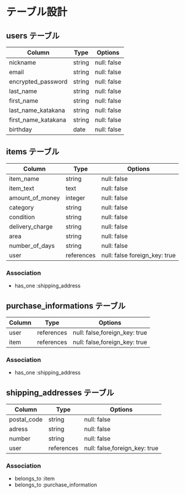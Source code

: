 # テーブル設計

## users テーブル

| Column              | Type     | Options     |
| ------------------- | -------- | ----------- |
| nickname            | string   | null: false |
| email               | string   | null: false |
| encrypted_password  | string   | null: false |
| last_name           | string   | null: false |
| first_name          | string   | null: false |
| last_name_katakana  | string   | null: false |
| first_name_katakana | string   | null: false |
| birthday            | date     | null: false |

## items テーブル

| Column          | Type       | Options                        |
| --------------- | ---------- | ------------------------------ |
| item_name       | string     | null: false                    |
| item_text       | text       | null: false                    |
| amount_of_money | integer    | null: false                    |
| category        | string     | null: false                    |
| condition       | string     | null: false                    |
| delivery_charge | string     | null: false                    |
| area            | string     | null: false                    |
| number_of_days  | string     | null: false                    |
| user            | references | null: false  foreign_key: true |

### Association
- has_one :shipping_address

## purchase_informations テーブル

| Column | Type       | Options                       |
| ------ | ---------- | ----------------------------- |
| user   | references | null: false,foreign_key: true |
| item   | references | null: false,foreign_key: true |

### Association
- has_one :shipping_address

## shipping_addresses テーブル

| Column      | Type       | Options                       |
| ----------- | ---------- | ----------------------------- |
| postal_code | string     | null: false                   |
| adress      | string     | null: false                   |
| number      | string     | null: false                   |
| user        | references | null: false,foreign_key: true |

### Association
- belongs_to :item
- belongs_to :purchase_information